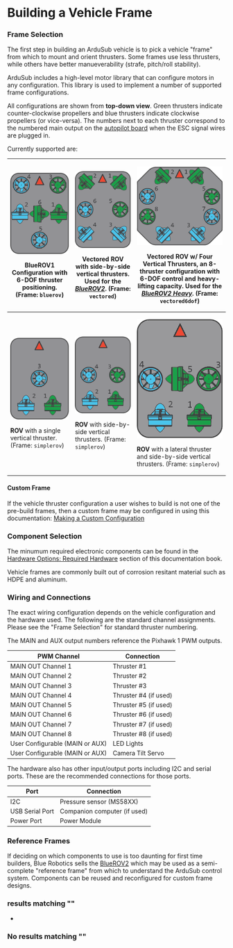 # Building a Vehicle Frame

### Frame Selection <a href="#frame-selection" id="frame-selection"></a>

The first step in building an ArduSub vehicle is to pick a vehicle "frame" from which to mount and orient thrusters. Some frames use less thrusters, while others have better manueverability (strafe, pitch/roll stability).

ArduSub includes a high-level motor library that can configure motors in any configuration. This library is used to implement a number of supported frame configurations.

All configurations are shown from **top-down view**. Green thrusters indicate counter-clockwise propellers and blue thrusters indicate clockwise propellers (or vice-versa). The numbers next to each thruster correspond to the numbered main output on the [autopilot board](broken-reference) when the ESC signal wires are plugged in.

Currently supported are:

| <p><img src="../.gitbook/assets/bluerov frame" alt=""></p><p><strong>BlueROV1 Configuration</strong> with 6-DOF thruster positioning. (Frame: <code>bluerov</code>)</p> | <p><img src="../.gitbook/assets/vectored frame" alt=""></p><p><strong>Vectored ROV</strong> with side-by-side vertical thrusters. Used for the <a href="http://bluerov2.com/"><em>BlueROV2</em></a>. (Frame: <code>vectored</code>)</p> | <p><img src="../.gitbook/assets/vectored6dof frame" alt=""></p><p><strong>Vectored ROV w/ Four Vertical Thrusters</strong>, an 8-thruster configuration with 6-DOF control and heavy-lifting capacity. Used for the <a href="https://bluerobotics.com/introducing-bluerov2-heavy/"><em>BlueROV2 Heavy</em></a>. (Frame: <code>vectored6dof</code>)</p> |
| ----------------------------------------------------------------------------------------------------------------------------------------------------------------------- | --------------------------------------------------------------------------------------------------------------------------------------------------------------------------------------------------------------------------------------- | ------------------------------------------------------------------------------------------------------------------------------------------------------------------------------------------------------------------------------------------------------------------------------------------------------------------------------------------------------ |
| <p><img src="../.gitbook/assets/simplerov 3" alt=""></p><p><strong>ROV</strong> with a single vertical thruster. (Frame: <code>simplerov</code>)</p>                    | <p><img src="../.gitbook/assets/simplerov 4" alt=""></p><p><strong>ROV</strong> with side-by-side vertical thrusters. (Frame: <code>simplerov</code>)</p>                                                                               | <p><img src="../.gitbook/assets/simplerov 5" alt=""></p><p><strong>ROV</strong> with a lateral thruster and side-by-side vertical thrusters. (Frame: <code>simplerov</code>)</p>                                                                                                                                                                       |

#### Custom Frame <a href="#custom-frame" id="custom-frame"></a>

If the vehicle thruster configuration a user wishes to build is not one of the pre-build frames, then a custom frame may be configured in using this documentation: [Making a Custom Configuration](http://www.ardusub.com/developers/developers.html#making-a-custom-configuration)

### Component Selection <a href="#component-selection" id="component-selection"></a>

The minumum required electronic components can be found in the [Hardware Options: Required Hardware](broken-reference) section of this documentation book.

Vehicle frames are commonly built out of corrosion resitant material such as HDPE and aluminum.

### Wiring and Connections <a href="#wiring-and-connections" id="wiring-and-connections"></a>

The exact wiring configuration depends on the vehicle configuration and the hardware used. The following are the standard channel assignments. Please see the "Frame Selection" for standard thruster numbering.

The MAIN and AUX output numbers reference the Pixhawk 1 PWM outputs.

| PWM Channel                     | Connection            |
| ------------------------------- | --------------------- |
| MAIN OUT Channel 1              | Thruster #1           |
| MAIN OUT Channel 2              | Thruster #2           |
| MAIN OUT Channel 3              | Thruster #3           |
| MAIN OUT Channel 4              | Thruster #4 (if used) |
| MAIN OUT Channel 5              | Thruster #5 (if used) |
| MAIN OUT Channel 6              | Thruster #6 (if used) |
| MAIN OUT Channel 7              | Thruster #7 (if used) |
| MAIN OUT Channel 8              | Thruster #8 (if used) |
| User Configurable (MAIN or AUX) | LED Lights            |
| User Configurable (MAIN or AUX) | Camera Tilt Servo     |

The hardware also has other input/output ports including I2C and serial ports. These are the recommended connections for those ports.

| Port            | Connection                   |
| --------------- | ---------------------------- |
| I2C             | Pressure sensor (MS58XX)     |
| USB Serial Port | Companion computer (if used) |
| Power Port      | Power Module                 |

### Reference Frames <a href="#reference-frames" id="reference-frames"></a>

If deciding on which components to use is too daunting for first time builders, Blue Robotics sells the [BlueROV2](https://bluerobotics.com/store/rov/bluerov2/) which may be used as a semi-complete "reference frame" from which to understand the ArduSub control system. Components can be reused and reconfigured for custom frame designs.

### results matching ""

*

### No results matching ""
